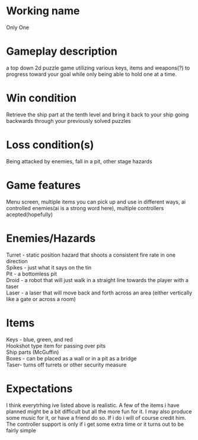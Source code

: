 # Working name
Only One

# Gameplay description
a top down 2d puzzle game utilizing various keys, items and weapons(?) to progress toward your goal while only being able to hold one at a time. 

# Win condition
Retrieve the ship part at the tenth level and bring it back to your ship going backwards through your previously solved puzzles

# Loss condition(s)
Being attacked by enemies, fall in a pit, other stage hazards

# Game features
Menu screen, multiple items you can pick up and use in different ways, ai controlled enemies(ai is a strong word here), multiple controllers acepted(hopefully)

# Enemies/Hazards
Turret - static position hazard that shoots a consistent fire rate in one direction  
Spikes - just what it says on the tin  
Pit - a bottomless pit   
Droid - a robot that will just walk in a straight line towards the player with a taser  
Laser - a laser that will move back and forth across an area (either vertically like a gate or across a room)

# Items
Keys - blue, green, and red   
Hookshot type item for passing over pits   
Ship parts (McGuffin)   
Boxes - can be placed as a wall or in a pit as a bridge   
Taser- turns off turrets or other security measure   

# Expectations
I think everytrhing ive listed above is realistic. A few of the items i have planned might be a bit difficult but all the more fun for it. I may also produce some music for it, or have a friend do so. If i do i will of course credit him. The controller support is only if i get some extra time or it turns out to be fairly simple
